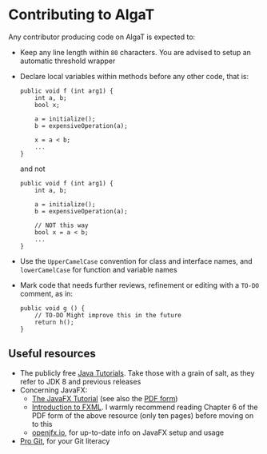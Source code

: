 # Contributing to AlgaT

Any contributor producing code on AlgaT is expected to:

* Keep any line length within `80` characters. You are advised to setup an
automatic threshold wrapper
* Declare local variables within methods before any other code, that is:

	```
	public void f (int arg1) {
		int a, b;
		bool x;

		a = initialize();
		b = expensiveOperation(a);

		x = a < b;
		...
	}
	```

	and not

	```
	public void f (int arg1) {
		int a, b;

		a = initialize();
		b = expensiveOperation(a);

		// NOT this way
		bool x = a < b;
		...
	}
	```
* Use the `UpperCamelCase` convention for class and interface names, and
`lowerCamelCase` for function and variable names
* Mark code that needs further reviews, refinement or editing with a `TO-DO`
comment, as in:

	```
	public void g () {
		// TO-DO Might improve this in the future
		return h();
	}
	```

## Useful resources

* The publicly free [Java Tutorials](https://docs.oracle.com/javase/tutorial/).
Take those with a grain of salt, as they refer to JDK 8 and previous releases
* Concerning JavaFX:
	* [The JavaFX
	Tutorial](https://docs.oracle.com/javase/8/javase-clienttechnologies.htm)
	(see also the [PDF
	form](https://docs.oracle.com/javase/8/javafx/JFXST.pdf))
	* [Introduction to
	FXML](https://docs.oracle.com/javase/8/javafx/api/javafx/fxml/doc-files/introduction_to_fxml.html).
	I warmly recommend reading Chapter 6 of the PDF form of the above resource
	(only ten pages) before moving on to this
	* [openjfx.io](https://openjfx.io/), for up-to-date info on JavaFX setup
	and usage
* [Pro Git](https://git-scm.com/book/en/v2), for your Git literacy

